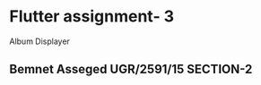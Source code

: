 # Flutter assignment- 3

Album Displayer

## Bemnet Asseged        UGR/2591/15               SECTION-2

